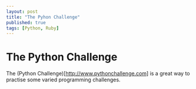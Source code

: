 ```yaml
---
layout: post
title: "The Pyhon Challenge"
published: true
tags: [Python, Ruby]
---
```



# The Python Challenge

The (Python Challenge)[http://www.pythonchallenge.com] is a great way to practise some varied programming challenges.
